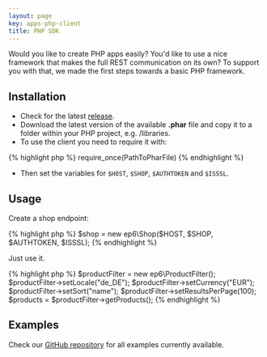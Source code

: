 ```yaml
---
layout: page
key: apps-php-client
title: PHP SDK
---
```


Would you like to create PHP apps easily?
You'd like to use a nice framework that makes the full REST communication on its own?
To support you with that, we made the first steps towards a basic PHP framework.

## Installation

* Check for the latest [release](https://github.com/ePages-de/epages-rest-php).
* Download the latest version of the available **.phar** file and copy it to a folder within your PHP project, e.g. /libraries.
* To use the client you need to require it with:

{% highlight php %}
require_once(PathToPharFile)
{% endhighlight %}

* Then set the variables for `$HOST`, `$SHOP`, `$AUTHTOKEN` and `$ISSSL`.

## Usage

Create a shop endpoint:

{% highlight php %}
$shop = new ep6\Shop($HOST, $SHOP, $AUTHTOKEN, $ISSSL);
{% endhighlight %}

Just use it.

{% highlight php %}
$productFilter = new ep6\ProductFilter();
$productFilter->setLocale("de_DE");
$productFilter->setCurrency("EUR");
$productFilter->setSort("name");
$productFilter->setResultsPerPage(100);
$products = $productFilter->getProducts();
{% endhighlight %}

## Examples

Check our [GitHub repository](https://github.com/ePages-de/epages-rest-php/tree/master/examples) for all examples currently available.
